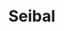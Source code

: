 # Seibal

[](https://www.cnet.com/how-to/onedrive-dropbox-google-drive-and-box-which-cloud-storage-service-is-right-for-you/)